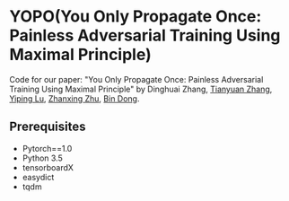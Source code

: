 # YOPO(You Only Propagate Once: Painless Adversarial Training Using Maximal Principle)
Code for our paper: "You Only Propagate Once: Painless Adversarial Training Using Maximal Principle" by Dinghuai Zhang, [Tianyuan Zhang](http://tianyuanzhang.com), [Yiping Lu](https://web.stanford.edu/~yplu/), [Zhanxing Zhu](https://sites.google.com/view/zhanxingzhu), [Bin Dong](http://bicmr.pku.edu.cn/~dongbin/).


## Prerequisites
* Pytorch==1.0
* Python 3.5
* tensorboardX
* easydict
* tqdm


